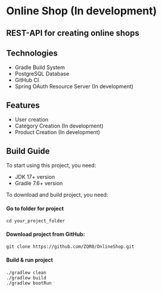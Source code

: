 <h1>Online Shop (In development)</h1>
<h2>REST-API for creating online shops</h2>

## Technologies
* Gradle Build System
* PostgreSQL Database
* GitHub CI
* Spring OAuth Resource Server (In development)

## Features
* User creation
* Category Creation (In development)
* Product Creation (In development)

## Build Guide
To start using this project, you need:
* JDK 17+ version
* Gradle 7.6+ version

To download and build project, you need:
#### Go to folder for project
```text
cd your_project_folder
```

#### Download project from GitHub:
```text
git clone https://github.com/ZQR0/OnlineShop.git
```

#### Build & run project
```text
./gradlew clean
./gradlew build
./gradlew bootRun
```